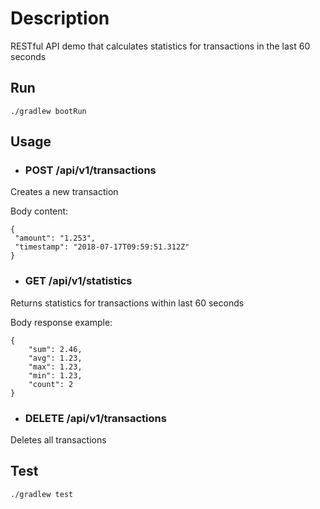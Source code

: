 # Description
RESTful API demo that calculates statistics for transactions in the last 60 seconds


## Run
```
./gradlew bootRun
```

## Usage 

* ### POST /api/v1/transactions

Creates a new transaction

Body content: 
```
{
 "amount": "1.253",
 "timestamp": "2018-07-17T09:59:51.312Z"
}
```

* ### GET /api/v1/statistics

Returns statistics for transactions within last 60 seconds

Body response example:
```
{
    "sum": 2.46,
    "avg": 1.23,
    "max": 1.23,
    "min": 1.23,
    "count": 2
}
```


* ### DELETE /api/v1/transactions

Deletes all transactions

## Test 
```
./gradlew test
```

